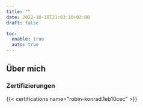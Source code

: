 ```yaml
---
title: ""
date: 2022-10-18T21:03:10+02:00
draft: false

toc:
  enable: true
  auto: true
---
```


## Über mich

### Zertifizierungen
{{< certifications name="robin-konrad.1eb10cec" >}}
